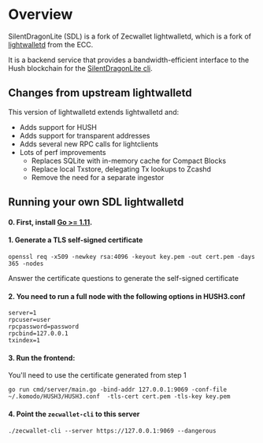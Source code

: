 # Overview

SilentDragonLite (SDL) is a fork of Zecwallet lightwalletd, which is a fork of [lightwalletd](https://github.com/adityapk00/lightwalletd) from the ECC. 

It is a backend service that provides a bandwidth-efficient interface to the Hush blockchain for the [SilentDragonLite cli](https://github.com/MyHush/zecwallet-light-cli).

## Changes from upstream lightwalletd
This version of lightwalletd extends lightwalletd and:

* Adds support for HUSH
* Adds support for transparent addresses
* Adds several new RPC calls for lightclients
* Lots of perf improvements
  * Replaces SQLite with in-memory cache for Compact Blocks
  * Replace local Txstore, delegating Tx lookups to Zcashd
  * Remove the need for a separate ingestor

## Running your own SDL lightwalletd

#### 0. First, install [Go >= 1.11](https://golang.org/dl/#stable).

#### 1. Generate a TLS self-signed certificate
```
openssl req -x509 -newkey rsa:4096 -keyout key.pem -out cert.pem -days 365 -nodes
```
Answer the certificate questions to generate the self-signed certificate

#### 2. You need to run a full node with the following options in HUSH3.conf
```
server=1
rpcuser=user
rpcpassword=password
rpcbind=127.0.0.1
txindex=1
```

#### 3. Run the frontend:
You'll need to use the certificate generated from step 1
```
go run cmd/server/main.go -bind-addr 127.0.0.1:9069 -conf-file ~/.komodo/HUSH3/HUSH3.conf  -tls-cert cert.pem -tls-key key.pem
```

#### 4. Point the `zecwallet-cli` to this server
```
./zecwallet-cli --server https://127.0.0.1:9069 --dangerous
```
